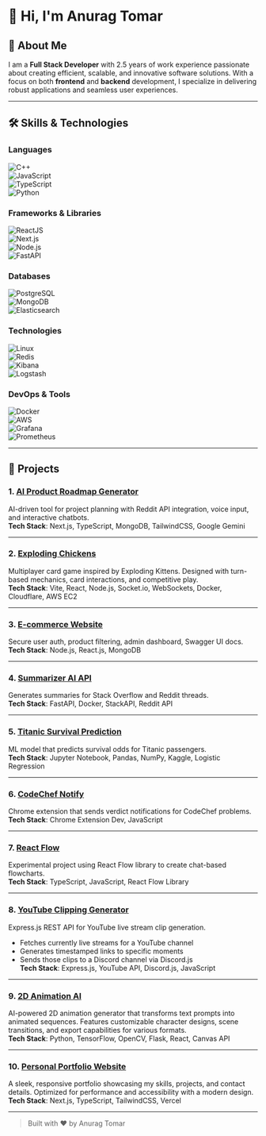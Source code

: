 # 👋 Hi, I'm Anurag Tomar

## 🚀 About Me  
I am a **Full Stack Developer** with 2.5 years of work experience passionate about creating efficient, scalable, and innovative software solutions. With a focus on both **frontend** and **backend** development, I specialize in delivering robust applications and seamless user experiences.

---

## 🛠️ Skills & Technologies  

### Languages  
![C++](https://img.shields.io/badge/C++-00599C?style=for-the-badge&logo=c%2B%2B&logoColor=white)  
![JavaScript](https://img.shields.io/badge/JavaScript-F7DF1E?style=for-the-badge&logo=javascript&logoColor=black)  
![TypeScript](https://img.shields.io/badge/TypeScript-3178C6?style=for-the-badge&logo=typescript&logoColor=white)  
![Python](https://img.shields.io/badge/Python-3776AB?style=for-the-badge&logo=python&logoColor=white)  

### Frameworks & Libraries  
![ReactJS](https://img.shields.io/badge/ReactJS-61DAFB?style=for-the-badge&logo=react&logoColor=black)  
![Next.js](https://img.shields.io/badge/Next.js-000000?style=for-the-badge&logo=nextdotjs&logoColor=white)  
![Node.js](https://img.shields.io/badge/Node.js-339933?style=for-the-badge&logo=nodedotjs&logoColor=white)  
![FastAPI](https://img.shields.io/badge/FastAPI-009688?style=for-the-badge&logo=fastapi&logoColor=white)  

### Databases  
![PostgreSQL](https://img.shields.io/badge/PostgreSQL-336791?style=for-the-badge&logo=postgresql&logoColor=white)  
![MongoDB](https://img.shields.io/badge/MongoDB-47A248?style=for-the-badge&logo=mongodb&logoColor=white)  
![Elasticsearch](https://img.shields.io/badge/Elasticsearch-005571?style=for-the-badge&logo=elasticsearch&logoColor=white)  

### Technologies  
![Linux](https://img.shields.io/badge/Linux-FCC624?style=for-the-badge&logo=linux&logoColor=black)  
![Redis](https://img.shields.io/badge/Redis-DC382D?style=for-the-badge&logo=redis&logoColor=white)  
![Kibana](https://img.shields.io/badge/Kibana-005571?style=for-the-badge&logo=kibana&logoColor=white)  
![Logstash](https://img.shields.io/badge/Logstash-005571?style=for-the-badge&logo=logstash&logoColor=white)  

### DevOps & Tools  
![Docker](https://img.shields.io/badge/Docker-2496ED?style=for-the-badge&logo=docker&logoColor=white)  
![AWS](https://img.shields.io/badge/AWS-232F3E?style=for-the-badge&logo=amazonaws&logoColor=white)  
![Grafana](https://img.shields.io/badge/Grafana-F46800?style=for-the-badge&logo=grafana&logoColor=white)  
![Prometheus](https://img.shields.io/badge/Prometheus-E6522C?style=for-the-badge&logo=prometheus&logoColor=white)  

---

## 🌟 Projects  

### 1. [AI Product Roadmap Generator](https://makerhub.anutom.site/)  
AI-driven tool for project planning with Reddit API integration, voice input, and interactive chatbots.  
**Tech Stack**: Next.js, TypeScript, MongoDB, TailwindCSS, Google Gemini  

---

### 2. [Exploding Chickens](https://chickens.anutom.site/)  
Multiplayer card game inspired by Exploding Kittens. Designed with turn-based mechanics, card interactions, and competitive play.  
**Tech Stack**: Vite, React, Node.js, Socket.io, WebSockets, Docker, Cloudflare, AWS EC2  

---

### 3. [E-commerce Website](https://ecommerce-anutom20.onrender.com/)  
Secure user auth, product filtering, admin dashboard, Swagger UI docs.  
**Tech Stack**: Node.js, React.js, MongoDB  

---

### 4. [Summarizer AI API](https://reddit-stack-latest-j1qj.onrender.com/docs)  
Generates summaries for Stack Overflow and Reddit threads.  
**Tech Stack**: FastAPI, Docker, StackAPI, Reddit API  

---

### 5. [Titanic Survival Prediction](https://github.com/anutom20/Titanic_Survival_Prediction)  
ML model that predicts survival odds for Titanic passengers.  
**Tech Stack**: Jupyter Notebook, Pandas, NumPy, Kaggle, Logistic Regression  

---

### 6. [CodeChef Notify](https://github.com/anutom20/Codechef-Notify)  
Chrome extension that sends verdict notifications for CodeChef problems.  
**Tech Stack**: Chrome Extension Dev, JavaScript  

---

### 7. [React Flow](https://react-flow-project-3dcn.vercel.app/)  
Experimental project using React Flow library to create chat-based flowcharts.  
**Tech Stack**: TypeScript, JavaScript, React Flow Library  

---

### 8. [YouTube Clipping Generator](https://yt-clipping.vercel.app/)  
Express.js REST API for YouTube live stream clip generation.  
- Fetches currently live streams for a YouTube channel  
- Generates timestamped links to specific moments  
- Sends those clips to a Discord channel via Discord.js  
**Tech Stack**: Express.js, YouTube API, Discord.js, JavaScript  

---

### 9. [2D Animation AI](https://github.com/anutom20/2d_animation_ai)  
AI-powered 2D animation generator that transforms text prompts into animated sequences. Features customizable character designs, scene transitions, and export capabilities for various formats.  
**Tech Stack**: Python, TensorFlow, OpenCV, Flask, React, Canvas API  

---

### 10. [Personal Portfolio Website](https://portfolio.anutom.site)  
A sleek, responsive portfolio showcasing my skills, projects, and contact details. Optimized for performance and accessibility with a modern design.  
**Tech Stack**: Next.js, TypeScript, TailwindCSS, Vercel

---

> Built with ❤️ by Anurag Tomar
